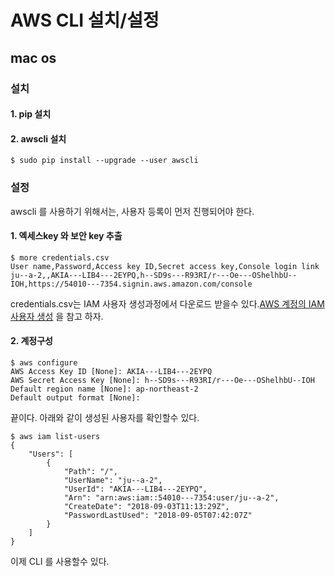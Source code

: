 AWS CLI 설치/설정
=================

mac os
------

### 설치

#### 1. pip 설치

#### 2. awscli 설치

```
$ sudo pip install --upgrade --user awscli
```

### 설정

awscli 를 사용하기 위해서는, 사용자 등록이 먼저 진행되어야 한다.

#### 1. 엑세스key 와 보안 key 추출

```
$ more credentials.csv
User name,Password,Access key ID,Secret access key,Console login link
ju--a-2,,AKIA---LIB4---2EYPQ,h--SD9s---R93RI/r---Oe---OShelhbU--IOH,https://54010---7354.signin.aws.amazon.com/console
```

credentials.csv는 IAM 사용자 생성과정에서 다운로드 받을수 있다.[AWS 계정의 IAM 사용자 생성](https://docs.aws.amazon.com/ko_kr/IAM/latest/UserGuide/id_users_create.html#id_users_create_console) 을 참고 하자.

#### 2. 계정구성

```
$ aws configure
AWS Access Key ID [None]: AKIA---LIB4---2EYPQ
AWS Secret Access Key [None]: h--SD9s---R93RI/r---Oe---OShelhbU--IOH
Default region name [None]: ap-northeast-2
Default output format [None]:
```

끝이다. 아래와 같이 생성된 사용자를 확인할수 있다.

```
$ aws iam list-users
{
    "Users": [
        {
            "Path": "/",
            "UserName": "ju--a-2",
            "UserId": "AKIA---LIB4---2EYPQ",
            "Arn": "arn:aws:iam::54010---7354:user/ju--a-2",
            "CreateDate": "2018-09-03T11:13:29Z",
            "PasswordLastUsed": "2018-09-05T07:42:07Z"
        }
    ]
}
```

이제 CLI 를 사용할수 있다.
